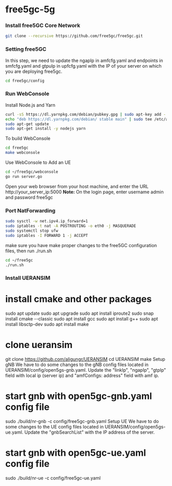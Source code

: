 # free5gc-5g

### Install free5GC Core Network
```bash
git clone --recursive https://github.com/free5gc/free5gc.git
```

### Setting free5GC
In this step, we need to update the ngapIp in amfcfg.yaml and endpoints in smfcfg.yaml and gtpuIp in upfcfg.yaml with the IP of your server on which you are deploying free5gc. 
```bash
cd free5gc/config
```

### Run WebConsole
Install Node.js and Yarn
```bash
curl -sS https://dl.yarnpkg.com/debian/pubkey.gpg | sudo apt-key add -
echo "deb https://dl.yarnpkg.com/debian/ stable main" | sudo tee /etc/apt/sources.list.d/yarn.list
sudo apt-get update
sudo apt-get install -y nodejs yarn
```

To build WebConsole
```bash
cd free5gc
make webconsole
```

Use WebConsole to Add an UE
```bash
cd ~/free5gc/webconsole
go run server.go
```
 Open your web browser from your host machine, and enter the URL http://your_server_ip:5000
**Note:** On the login page, enter username admin and password free5gc

### Port NatForwarding
```bash
sudo sysctl -w net.ipv4.ip_forward=1
sudo iptables -t nat -A POSTROUTING -o eth0 -j MASQUERADE
sudo systemctl stop ufw
sudo iptables -I FORWARD 1 -j ACCEPT
```

make sure you have make proper changes to the free5GC configuration files, then run ./run.sh
```bash
cd ~/free5gc
./run.sh
```

### Install UERANSIM

# install cmake and other packages
sudo apt update
sudo apt upgrade
sudo apt install iproute2
sudo snap install cmake --classic
sudo apt install gcc
sudo apt install g++
sudo apt install libsctp-dev
sudo apt install make

# clone ueransim
git clone https://github.com/aligungr/UERANSIM
cd UERANSIM
make
Setup gNB
We have to do some changes to the gNB config files located in UERANSIM/config/open5gs-gnb.yaml. Update the "linkIp", "ngapIp", "gtpIp" field with local ip (server ip) and "amfConfigs: address" field with amf ip.

# start gnb with open5gc-gnb.yaml config file
sudo ./build/nr-gnb -c config/free5gc-gnb.yaml
Setup UE
We have to do some changes to the UE config files located in UERANSIM/config/open5gs-ue.yaml. Update the "gnbSearchList" with the IP address of the server.

# start gnb with open5gc-ue.yaml config file
sudo ./build/nr-ue -c config/free5gc-ue.yaml

